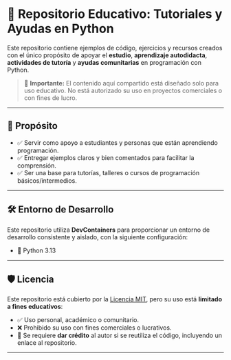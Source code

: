 # 🧠 Repositorio Educativo: Tutoriales y Ayudas en Python

Este repositorio contiene ejemplos de código, ejercicios y recursos creados con el único propósito de apoyar el **estudio**, **aprendizaje autodidacta**, **actividades de tutoría** y **ayudas comunitarias** en programación con Python.

> 📌 **Importante:** El contenido aquí compartido está diseñado solo para uso educativo. No está autorizado su uso en proyectos comerciales o con fines de lucro.

---

## 🎯 Propósito

- ✅ Servir como apoyo a estudiantes y personas que están aprendiendo programación.
- ✅ Entregar ejemplos claros y bien comentados para facilitar la comprensión.
- ✅ Ser una base para tutorías, talleres o cursos de programación básicos/intermedios.

---

## 🛠️ Entorno de Desarrollo

Este repositorio utiliza **DevContainers** para proporcionar un entorno de desarrollo consistente y aislado, con la siguiente configuración:

- 🐍 Python 3.13

---

## 🛡️ Licencia

Este repositorio está cubierto por la [Licencia MIT](LICENSE), pero su uso está **limitado a fines educativos**:

- ✅ Uso personal, académico o comunitario.
- ❌ Prohibido su uso con fines comerciales o lucrativos.
- 📌 Se requiere **dar crédito** al autor si se reutiliza el código, incluyendo un enlace al repositorio.

---

